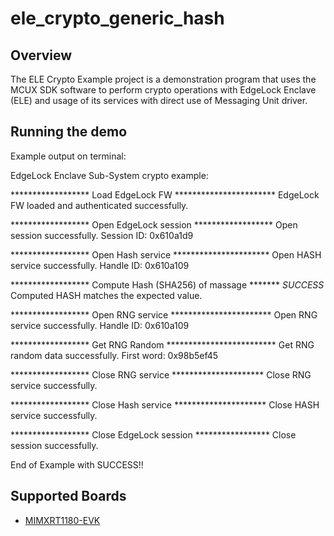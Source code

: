 # ele_crypto_generic_hash

## Overview
The ELE Crypto Example project is a demonstration program that uses the MCUX SDK
software to perform crypto operations with EdgeLock Enclave (ELE) and usage of
its services with direct use of Messaging Unit driver.

## Running the demo
Example output on terminal:

EdgeLock Enclave Sub-System crypto example:

****************** Load EdgeLock FW ***********************
EdgeLock FW loaded and authenticated successfully.

****************** Open EdgeLock session ******************
Open session successfully. Session ID: 0x610a1d9

****************** Open Hash service **********************
Open HASH service successfully. Handle ID: 0x610a109

****************** Compute Hash (SHA256) of massage *******
*SUCCESS* Computed HASH matches the expected value.

****************** Open RNG service ***********************
Open RNG service successfully. Handle ID: 0x610a109

****************** Get RNG Random *************************
Get RNG random data successfully. First word: 0x98b5ef45

****************** Close RNG service *********************
Close RNG service successfully.

****************** Close Hash service *********************
Close HASH service successfully.

****************** Close EdgeLock session *****************
Close session successfully.

End of Example with SUCCESS!!

## Supported Boards
- [MIMXRT1180-EVK](../../_boards/evkmimxrt1180/ele_crypto/ele_crypto_generic_hash/example_board_readme.md)
